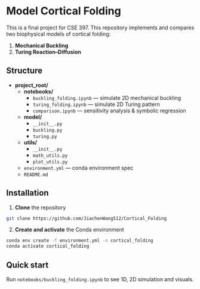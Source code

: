 # Model Cortical Folding

This is a final project for CSE 397.
This repository implements and compares two biophysical models of cortical folding:
1. **Mechanical Buckling**  
2. **Turing Reaction–Diffusion**  

## Structure

- **project_root/**
  - **notebooks/**
    - `buckling_folding.ipynb` &mdash; simulate 2D mechanical buckling  
    - `turing_folding.ipynb` &mdash; simulate 2D Turing pattern  
    - `comparison.ipynb` &mdash; sensitivity analysis & symbolic regression  
  - **model/**
    - `__init__.py`  
    - `buckling.py`  
    - `turing.py`  
  - **utils/**
    - `__init__.py`  
    - `math_utils.py`  
    - `plot_utils.py`  
  - `environment.yml` &mdash; conda environment spec  
  - `README.md`

## Installation
1. **Clone** the repository  
  ```bash
  git clone https://github.com/JiachenWang512/Cortical_Folding
  ```
2.	**Create and activate** the Conda environment
   ```bash
   conda env create -f environment.yml -n cortical_folding
   conda activate cortical_folding
   ```

## Quick start
Run `notebooks/buckling_folding.ipynb` to see 1D, 2D simulation and visuals.
